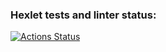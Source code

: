 ### Hexlet tests and linter status:
[![Actions Status](https://github.com/AlexeyDesyatnik/layout-designer-project-lvl1/workflows/hexlet-check/badge.svg)](https://github.com/AlexeyDesyatnik/layout-designer-project-lvl1/actions)